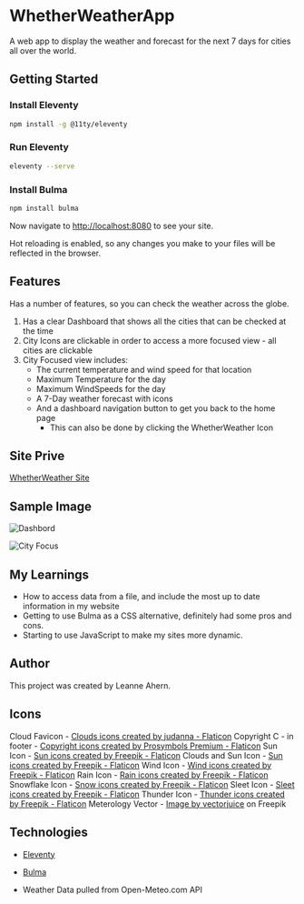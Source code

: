 # WhetherWeatherApp
A web app to display the weather and forecast for the next 7 days for cities all over the world.

## Getting Started

### Install Eleventy

```bash
npm install -g @11ty/eleventy
```

### Run Eleventy

```bash
eleventy --serve
```

### Install Bulma

```bash
npm install bulma
```

Now navigate to [http://localhost:8080](http://localhost:8080) to see your site.

Hot reloading is enabled, so any changes you make to your files will be reflected in the browser.

## Features
Has a number of features, so you can check the weather across the globe.
1. Has a clear Dashboard that shows all the cities that can be checked at the time
2. City Icons are clickable in order to access a more focused view - all cities are clickable
3. City Focused view includes:
	- The current temperature and wind speed for that location
	- Maximum Temperature for the day
	- Maximum WindSpeeds for the day
	- A 7-Day weather forecast with icons
	- And a dashboard navigation button to get you back to the home page
		- This can also be done by clicking the WhetherWeather Icon

## Site Prive
[WhetherWeather Site](https://leannewhetherweather.netlify.app/)


## Sample Image
![Dashbord](weatherAppDash.png)


![City Focus](cityFocus.png)

## My Learnings
- How to access data from a file, and include the most up to date information in my website
- Getting to use Bulma as a CSS alternative, definitely had some pros and cons.
- Starting to use JavaScript to make my sites more dynamic.

## Author
This project was created by Leanne Ahern.

## Icons

Cloud Favicon - <a href="https://www.flaticon.com/free-icons/clouds" title="clouds icons">Clouds icons created by judanna - Flaticon</a>
Copyright C - in footer - <a href="https://www.flaticon.com/free-icons/copyright" title="copyright icons">Copyright icons created by Prosymbols Premium - Flaticon</a>
Sun Icon - <a href="https://www.flaticon.com/free-icons/sun" title="sun icons">Sun icons created by Freepik - Flaticon</a>
Clouds and Sun Icon - <a href="https://www.flaticon.com/free-icons/sun" title="sun icons">Sun icons created by Freepik - Flaticon</a>
Wind Icon - <a href="https://www.flaticon.com/free-icons/wind" title="wind icons">Wind icons created by Freepik - Flaticon</a>
Rain Icon - <a href="https://www.flaticon.com/free-icons/rain" title="rain icons">Rain icons created by Freepik - Flaticon</a>
Snowflake Icon - <a href="https://www.flaticon.com/free-icons/snow" title="snow icons">Snow icons created by Freepik - Flaticon</a>
Sleet Icon - <a href="https://www.flaticon.com/free-icons/sleet" title="sleet icons">Sleet icons created by Freepik - Flaticon</a>
Thunder Icon - <a href="https://www.flaticon.com/free-icons/thunder" title="thunder icons">Thunder icons created by Freepik - Flaticon</a>
Meterology Vector - <a href="https://www.freepik.com/free-vector/meteorology-abstract-concept-vector-illustration-met-station-meteorology-program-university-degree-weather-prediction-method-measuring-instruments-atmosphere-study-abstract-metaphor_11668297.htm#query=weather&position=31&from_view=keyword&track=sph&uuid=38f3d731-41ef-402e-83c5-7e72aadda18c">Image by vectorjuice</a> on Freepik

## Technologies

* [Eleventy](https://www.11ty.dev/)
* [Bulma](https://bulma.io/)

* Weather Data pulled from Open-Meteo.com API
